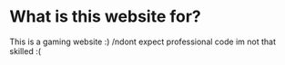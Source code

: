<h1>What is this website for?</h1>
<p1>  This is a gaming website :)</p1>
<p1>/ndont expect professional code im not that skilled :(</p1>
